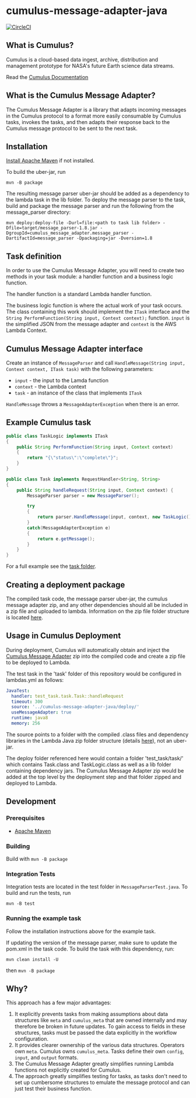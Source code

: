 # cumulus-message-adapter-java

[![CircleCI](https://circleci.com/gh/cumulus-nasa/cumulus-message-adapter-java.svg?style=svg)](https://circleci.com/gh/cumulus-nasa/cumulus-message-adapter-java)

## What is Cumulus?

Cumulus is a cloud-based data ingest, archive, distribution and management
prototype for NASA's future Earth science data streams.

Read the [Cumulus Documentation](https://cumulus-nasa.github.io/)

## What is the Cumulus Message Adapter?

The Cumulus Message Adapter is a library that adapts incoming messages in the
Cumulus protocol to a format more easily consumable by Cumulus tasks, invokes
the tasks, and then adapts their response back to the Cumulus message protocol
to be sent to the next task.

## Installation

[Install Apache Maven](https://maven.apache.org/install.html) if not installed.

To build the uber-jar, run

```mvn -B package``` 

The resulting message parser uber-jar should be added as a dependency to the lambda task in the lib folder. To deploy the message parser to the task, build and package the message parser and run the following from the message_parser directory: 

```mvn deploy:deploy-file -Durl=file:<path to task lib folder> -Dfile=target/message_parser-1.8.jar -DgroupId=cumulus_message_adapter.message_parser -DartifactId=message_parser -Dpackaging=jar -Dversion=1.8```

## Task definition

In order to use the Cumulus Message Adapter, you will need to create two
methods in your task module: a handler function and a business logic function.

The handler function is a standard Lambda handler function.

The business logic function is where the actual work of your task occurs. The class containing this work should implement the `ITask` interface and the ```String PerformFunction(String input, Context context);``` function. `input` is the simplified JSON from the message adapter and `context` is the AWS Lambda Context.

## Cumulus Message Adapter interface

Create an instance of ```MessageParser``` and call ```HandleMessage(String input, Context context, ITask task)``` with the following parameters:
  
  * `input` - the input to the Lamda function
  * `context` - the Lambda context
  * `task` - an instance of the class that implements `ITask`
  
 ```HandleMessage``` throws a ```MessageAdapterException``` when there is an error.
  
## Example Cumulus task

```java
public class TaskLogic implements ITask
{
    public String PerformFunction(String input, Context context)
    {
        return "{\"status\":\"complete\"}";
    }
}
```

```java
public class Task implements RequestHandler<String, String> 
{
    public String handleRequest(String input, Context context) {
        MessageParser parser = new MessageParser();

        try
        {
            return parser.HandleMessage(input, context, new TaskLogic());
        }
        catch(MessageAdapterException e)
        {
            return e.getMessage();
        }
    }
}
```

For a full example see the [task folder](./task).

## Creating a deployment package

The compiled task code, the message parser uber-jar, the cumulus message adapter zip, and any other dependencies should all be included in a zip file and uploaded to lambda. Information on the zip file folder structure is located [here](https://docs.aws.amazon.com/lambda/latest/dg/create-deployment-pkg-zip-java.html).

## Usage in Cumulus Deployment

During deployment, Cumulus will automatically obtain and inject the [Cumulus Message Adapter](https://github.com/cumulus-nasa/cumulus-message-adapter) zip into the compiled code and create a zip file to be deployed to Lambda.

The test task in the 'task' folder of this repository would be configured in lambdas.yml as follows:

```yaml
JavaTest:
  handler: test_task.task.Task::handleRequest
  timeout: 300
  source: '../cumulus-message-adapter-java/deploy/'
  useMessageAdapter: true
  runtime: java8
  memory: 256
```

The source points to a folder with the compiled .class files and dependency libraries in the Lambda Java zip folder structure (details [here](https://docs.aws.amazon.com/lambda/latest/dg/create-deployment-pkg-zip-java.html)), not an uber-jar.

The deploy folder referenced here would contain a folder 'test_task/task/' which contains Task.class and TaskLogic.class as well as a lib folder containing dependency jars. The Cumulus Message Adapter zip would be added at the top level by the deployment step and that folder zipped and deployed to Lambda. 

## Development

### Prerequisites

  * [Apache Maven](https://maven.apache.org/install.html)
  
### Building

Build with ```mvn -B package```

### Integration Tests

Integration tests are located in the test folder in ```MessageParserTest.java```. To build and run the tests, run 

```mvn -B test```

### Running the example task

Follow the installation instructions above for the example task.

If updating the version of the message parser, make sure to update the pom.xml in the task code. To build the task with this dependency, run:

```mvn clean install -U```

then ```mvn -B package```

## Why?

This approach has a few major advantages:

1. It explicitly prevents tasks from making assumptions about data structures
   like `meta` and `cumulus_meta` that are owned internally and may therefore
   be broken in future updates. To gain access to fields in these structures,
   tasks must be passed the data explicitly in the workflow configuration.
1. It provides clearer ownership of the various data structures. Operators own
   `meta`. Cumulus owns `cumulus_meta`. Tasks define their own `config`,
   `input`, and `output` formats.
1. The Cumulus Message Adapter greatly simplifies running Lambda functions not
   explicitly created for Cumulus.
1. The approach greatly simplifies testing for tasks, as tasks don't need to
   set up cumbersome structures to emulate the message protocol and can just
   test their business function.
